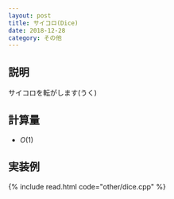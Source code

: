 ```yaml
---
layout: post
title: サイコロ(Dice)
date: 2018-12-28
category: その他
---
```


## 説明
サイコロを転がします(うく)

## 計算量
* $O(1)$

## 実装例
{% include read.html  code="other/dice.cpp" %}
